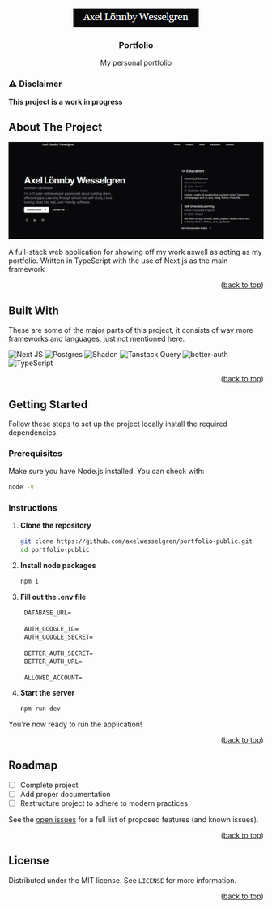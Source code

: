 <a id="readme-top"></a>

<br />
<div align="center">
  <a href="https://github.com/axelwesselgren/portfolio-public">
    <img src="images/logo.png" alt="Logo">
  </a>

<h3 align="center">Portfolio</h3>

  <p align="center">
    My personal portfolio
  </p>
</div>

### ⚠️ Disclaimer

**This project is a work in progress**

## About The Project

<img src="images/portfolio-full.png" alt="Logo">

A full-stack web application for showing off my work aswell as acting as my portfolio. Written in TypeScript with the use of Next.js as the main framework

<p align="right">(<a href="#readme-top">back to top</a>)</p>

## Built With

These are some of the major parts of this project, it consists of way more frameworks and languages, just not mentioned here.

![Next JS](https://img.shields.io/badge/Next-black?style=for-the-badge&logo=next.js&logoColor=white)
![Postgres](https://img.shields.io/badge/postgres-%23316192.svg?style=for-the-badge&logo=postgresql&logoColor=white)
![Shadcn](https://img.shields.io/badge/Shadcn-black?style=for-the-badge&logo=shadcnui&logoColor=white)
![Tanstack Query](https://img.shields.io/badge/Tanstack%20Query-FF4154?style=for-the-badge&logo=reactquery&logoColor=white)
![better-auth](https://img.shields.io/badge/better--auth-4285F4?style=for-the-badge&logo=auth0&logoColor=white)
![TypeScript](https://img.shields.io/badge/TypeScript-3178C6?style=for-the-badge&logo=typescript&logoColor=white)

<p align="right">(<a href="#readme-top">back to top</a>)</p>

## Getting Started

Follow these steps to set up the project locally install the required dependencies.

### Prerequisites

Make sure you have Node.js installed. You can check with:

```sh
node -v
```

### Instructions

1. **Clone the repository**
   ```sh
   git clone https://github.com/axelwesselgren/portfolio-public.git
   cd portfolio-public
   ```

2. **Install node packages**
   ```sh
   npm i
   ```
4. **Fill out the .env file**
   ```env
    DATABASE_URL=
    
    AUTH_GOOGLE_ID=
    AUTH_GOOGLE_SECRET=
    
    BETTER_AUTH_SECRET=
    BETTER_AUTH_URL=
    
    ALLOWED_ACCOUNT=
   ```

3. **Start the server**
   ```sh
   npm run dev
   ```

You're now ready to run the application!

<p align="right">(<a href="#readme-top">back to top</a>)</p>

## Roadmap

- [ ] Complete project
- [ ] Add proper documentation
- [ ] Restructure project to adhere to modern practices

See the [open issues](https://github.com/axelwesselgren/portfolio-public/issues) for a full list of proposed features (and known issues).

<p align="right">(<a href="#readme-top">back to top</a>)</p>

## License

Distributed under the MIT license. See `LICENSE` for more information.

<p align="right">(<a href="#readme-top">back to top</a>)</p>
